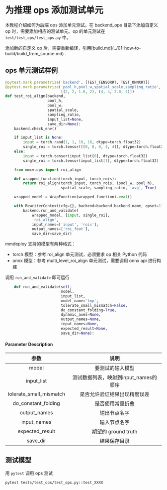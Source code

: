# 为推理 ops 添加测试单元

本教程介绍如何为后端 ops 添加单元测试。在 backend_ops 目录下添加自定义 op 时，需要添加相应的测试单元。op 的单元测试在 `test/test_ops/test_ops.py` 中。

添加新的自定义 op 后，需要重新编译，引用\[build.md\](../01-how-to-build/build_from_source.md) .

## ops 单元测试样例

```python
@pytest.mark.parametrize('backend', [TEST_TENSORRT, TEST_ONNXRT])        # 1.1 backend test class
@pytest.mark.parametrize('pool_h,pool_w,spatial_scale,sampling_ratio',   # 1.2 set parameters of op
                         [(2, 2, 1.0, 2), (4, 4, 2.0, 4)])               # [（# Examples of op test parameters）,...]
def test_roi_align(backend,
                   pool_h,                                               # set parameters of op
                   pool_w,
                   spatial_scale,
                   sampling_ratio,
                   input_list=None,
                   save_dir=None):
    backend.check_env()

    if input_list is None:
        input = torch.rand(1, 1, 16, 16, dtype=torch.float32)            # 1.3 op input data initialization
        single_roi = torch.tensor([[0, 0, 0, 4, 4]], dtype=torch.float32)
    else:
        input = torch.tensor(input_list[0], dtype=torch.float32)
        single_roi = torch.tensor(input_list[1], dtype=torch.float32)

    from mmcv.ops import roi_align

    def wrapped_function(torch_input, torch_rois):                       # 1.4 initialize op model to be tested
        return roi_align(torch_input, torch_rois, (pool_w, pool_h),
                         spatial_scale, sampling_ratio, 'avg', True)

    wrapped_model = WrapFunction(wrapped_function).eval()

    with RewriterContext(cfg={}, backend=backend.backend_name, opset=11): # 1.5 call the backend test class interface
        backend.run_and_validate(
            wrapped_model, [input, single_roi],
            'roi_align',
            input_names=['input', 'rois'],
            output_names=['roi_feat'],
            save_dir=save_dir)
```

mmdeploy 支持的模型有两种格式：

- torch 模型：参考 roi_align 单元测试，必须要求 op 相关 Python 代码
- onnx 模型：参考 multi_level_roi_align 单元测试，需要调用 onnx api 进行构建

调用 `run_and_validate` 即可运行

```python
    def run_and_validate(self,
                         model,
                         input_list,
                         model_name='tmp',
                         tolerate_small_mismatch=False,
                         do_constant_folding=True,
                         dynamic_axes=None,
                         output_names=None,
                         input_names=None,
                         expected_result=None,
                         save_dir=None):
```

#### Parameter Description

|          参数           |                 说明                  |
| :---------------------: | :-----------------------------------: |
|          model          |           要测试的输入模型            |
|       input_list        | 测试数据列表，映射到input_names的顺序 |
| tolerate_small_mismatch |     是否允许验证结果出现精度误差      |
|   do_constant_folding   |           是否使用常量折叠            |
|      output_names       |             输出节点名字              |
|       input_names       |             输入节点名字              |
|     expected_result     |          期望的 ground truth          |
|        save_dir         |             结果保存目录              |

## 测试模型

用 `pytest` 调用 ops 测试

```bash
pytest tests/test_ops/test_ops.py::test_XXXX
```
